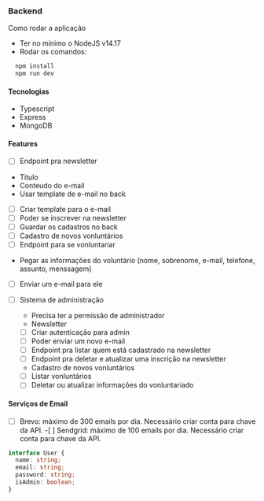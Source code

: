 ### Backend

Como rodar a aplicação

- Ter no mínimo o NodeJS v14.17
- Rodar os comandos:

```bash
  npm install
  npm run dev
```

#### Tecnologias

- Typescript
- Express
- MongoDB

#### Features

- [ ] Endpoint pra newsletter
- Titulo
- Conteudo do e-mail
- Usar template de e-mail no back
- [ ] Criar template para o e-mail
- [ ] Poder se inscrever na newsletter
- [ ] Guardar os cadastros no back
- [ ] Cadastro de novos vonluntários
- [ ] Endpoint para se vonluntariar
- Pegar as informações do voluntário (nome, sobrenome, e-mail, telefone, assunto, menssagem)
- [ ] Enviar um e-mail para ele

- [ ] Sistema de administração
  - Precisa ter a permissão de administrador
  - Newsletter
  - [ ] Criar autenticação para admin
  - [ ] Poder enviar um novo e-mail
  - [ ] Endpoint pra listar quem está cadastrado na newsletter
  - [ ] Endpoint pra deletar e atualizar uma inscrição na newsletter
  - Cadastro de novos vonluntários
  - [ ] Listar vonluntários
  - [ ] Deletar ou atualizar informações do vonluntariado

#### Serviços de Email

- [ ] Brevo: máximo de 300 emails por dia. Necessário criar conta para chave da API. -[ ] Sendgrid: máximo de 100 emails por dia. Necessário criar conta para chave da API.

```ts
interface User {
  name: string;
  email: string;
  password: string;
  isAdmin: boolean;
}
```
